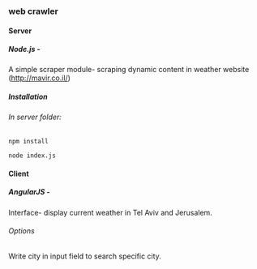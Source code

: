 ### web crawler
#### Server
##### Node.js -

A simple scraper module- scraping dynamic content in weather website (http://mavir.co.il/)

##### Installation

###### In server folder:

```
npm install

node index.js
```


#### Client
##### AngularJS - 

Interface- display current weather in Tel Aviv and Jerusalem.

###### Options

Write city in input field to search specific city.
